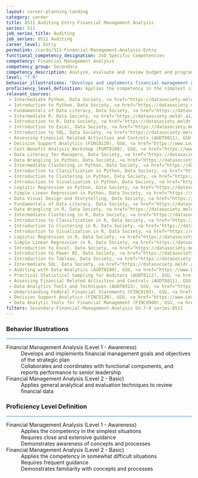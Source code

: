 ```yaml
---
layout: career-planning-landing
category: career
title: 0511 Auditing Entry Financial Management Analysis
series: 511
job_series_title: Auditing
job_series: 0511 Auditing
career_level: Entry
permalink: /cards/511-Financial-Management-Analysis-Entry
functional_competency_designation: Job Specific Competencies
competency: Financial Management Analysis
competency_group: Secondary
competency_description: Analyze, evaluate and review budget and program issues and financial data and reports using business tools and applications, cost and economic analysis, and performance metrics to provide recommendations
level: "7-9"
behavior_illustrations: "Develops and implements financial management goals and objectives of the strategic plan ? Collaborates and coordinates with functional components, and reports performance to senior leadership ? Applies general analytical and evaluation techniques to review financial data"
proficiency_level_definition: Applies the competency in the simplest situations ? Requires close and extensive guidance ? Demonstrates awareness of concepts and processes ? Applies the competency in somewhat difficult situations ? Requires frequent guidance ? Demonstrates familiarity with concepts and processes 
relevant_courses: 
 - Intermediate Python, Data Society, <a href="https://datasociety.meldr.ai/courses/Beginner/IntermediatePython">https://datasociety.meldr.ai/courses/Beginner/IntermediatePython</a>
 - Introduction to Python, Data Society, <a href="https://datasociety.meldr.ai/courses/Beginner/IntroToPython">https://datasociety.meldr.ai/courses/Beginner/IntroToPython</a>
 - Fundamentals of Data Literacy, Data Society, <a href="https://datasociety.meldr.ai/courses/DataScienceLiteracy/FundamentalsOfDataLiteracy">https://datasociety.meldr.ai/courses/DataScienceLiteracy/FundamentalsOfDataLiteracy</a>
 - Intermediate R, Data Society, <a href="https://datasociety.meldr.ai/courses/DataScience-R/IntermediateR">https://datasociety.meldr.ai/courses/DataScience-R/IntermediateR</a>
 - Introduction to R, Data Society, <a href="https://datasociety.meldr.ai/courses/DataScience-R/IntroToR">https://datasociety.meldr.ai/courses/DataScience-R/IntroToR</a>
 - Introduction to Excel, Data Society, <a href="https://datasociety.meldr.ai/courses/DataSocietyExcel/IntroToExcel">https://datasociety.meldr.ai/courses/DataSocietyExcel/IntroToExcel</a>
 - Introduction to SQL, Data Society, <a href="https://datasociety.meldr.ai/courses/SQL/IntroToSQL">https://datasociety.meldr.ai/courses/SQL/IntroToSQL</a>
 - Assessing Financial Related Activities and Controls (AUDT8811), GSU, <a href="https://www.LearnAtGSUSA.com/AUDT8813">https://www.LearnAtGSUSA.com/AUDT8813</a>
 - Decision Support Analytics (FINC8120), GSU, <a href="https://www.LearnAtGSUSA.com/FINC8122">https://www.LearnAtGSUSA.com/FINC8122</a>
 - Cost-Benefit Analysis Workshop (PGMT8100), GSU, <a href="https://www.LearnAtGSUSA.com/PGMT8102">https://www.LearnAtGSUSA.com/PGMT8102</a>
 - Data Literacy for Managers, Data Society, <a href="https://datasociety.meldr.ai/courses/DataScienceLiteracy/DataLiteracyForManagers">https://datasociety.meldr.ai/courses/DataScienceLiteracy/DataLiteracyForManagers</a>
 - Data Wrangling in Python, Data Society, <a href="https://datasociety.meldr.ai/courses/DataScience/DataWranglingInPython">https://datasociety.meldr.ai/courses/DataScience/DataWranglingInPython</a>
 - Intermediate Clustering in Python, Data Society, <a href="https://datasociety.meldr.ai/courses/DataScience/IntermediateClustering">https://datasociety.meldr.ai/courses/DataScience/IntermediateClustering</a>
 - Introduction to Classification in Python, Data Society, <a href="https://datasociety.meldr.ai/courses/DataScience/IntroToClassification">https://datasociety.meldr.ai/courses/DataScience/IntroToClassification</a>
 - Introduction to Clustering in Python, Data Society, <a href="https://datasociety.meldr.ai/courses/DataScience/IntroToClustering">https://datasociety.meldr.ai/courses/DataScience/IntroToClustering</a>
 - Introduction to Visualization in Python, Data Society, <a href="https://datasociety.meldr.ai/courses/DataScience/IntroToVisualizationInPython">https://datasociety.meldr.ai/courses/DataScience/IntroToVisualizationInPython</a>
 - Logistic Regression in Python, Data Society, <a href="https://datasociety.meldr.ai/courses/DataScience/LogisticRegression">https://datasociety.meldr.ai/courses/DataScience/LogisticRegression</a>
 - Simple Linear Regression in Python, Data Society, <a href="https://datasociety.meldr.ai/courses/DataScience/SimpleRegression">https://datasociety.meldr.ai/courses/DataScience/SimpleRegression</a>
 - Data Visual Design and Storytelling, Data Society, <a href="https://datasociety.meldr.ai/courses/DataScienceLiteracy/DataVisualDesignAndStorytelling">https://datasociety.meldr.ai/courses/DataScienceLiteracy/DataVisualDesignAndStorytelling</a>
 - Fundamentals of Data Literacy, Data Society, <a href="https://datasociety.meldr.ai/courses/DataScienceLiteracy/FundamentalsOfDataLiteracy">https://datasociety.meldr.ai/courses/DataScienceLiteracy/FundamentalsOfDataLiteracy</a>
 - Data Wrangling in R, Data Society, <a href="https://datasociety.meldr.ai/courses/DataScience-R/DataWranglingInR">https://datasociety.meldr.ai/courses/DataScience-R/DataWranglingInR</a>
 - Intermediate Clustering in R, Data Society, <a href="https://datasociety.meldr.ai/courses/DataScience-R/IntermediateClusteringInR">https://datasociety.meldr.ai/courses/DataScience-R/IntermediateClusteringInR</a>
 - Introduction to Classification in R, Data Society, <a href="https://datasociety.meldr.ai/courses/DataScience-R/IntroToClassificationInR">https://datasociety.meldr.ai/courses/DataScience-R/IntroToClassificationInR</a>
 - Introduction to Clustering in R, Data Society, <a href="https://datasociety.meldr.ai/courses/DataScience-R/IntroToClusteringInR">https://datasociety.meldr.ai/courses/DataScience-R/IntroToClusteringInR</a>
 - Introduction to Visualization in R, Data Society, <a href="https://datasociety.meldr.ai/courses/DataScience-R/IntroToVisualizationInR">https://datasociety.meldr.ai/courses/DataScience-R/IntroToVisualizationInR</a>
 - Logistic Regression in R, Data Society, <a href="https://datasociety.meldr.ai/courses/DataScience-R/LogisticRegressionInR">https://datasociety.meldr.ai/courses/DataScience-R/LogisticRegressionInR</a>
 - Simple Linear Regression in R, Data Society, <a href="https://datasociety.meldr.ai/courses/DataScience-R/SimpleRegressionInR">https://datasociety.meldr.ai/courses/DataScience-R/SimpleRegressionInR</a>
 - Introduction to Excel, Data Society, <a href="https://datasociety.meldr.ai/courses/DataSocietyExcel/IntroToExcel">https://datasociety.meldr.ai/courses/DataSocietyExcel/IntroToExcel</a>
 - Introduction to Power BI, Data Society, <a href="https://datasociety.meldr.ai/courses/DataSocietyPowerBI/IntroductionToPowerBI">https://datasociety.meldr.ai/courses/DataSocietyPowerBI/IntroductionToPowerBI</a>
 - Introduction to Tableau, Data Society, <a href="https://datasociety.meldr.ai/courses/DataSocietyTableau/IntroductionToTableau">https://datasociety.meldr.ai/courses/DataSocietyTableau/IntroductionToTableau</a>
 - Intermediate SQL, Data Society, <a href="https://datasociety.meldr.ai/courses/SQL/IntermediateSQL">https://datasociety.meldr.ai/courses/SQL/IntermediateSQL</a>
 - Auditing with Data Analytics (AUDT8100), GSU, <a href="https://www.LearnAtGSUSA.com/AUDT8102">https://www.LearnAtGSUSA.com/AUDT8102</a>
 - Practical Statistical Sampling for Auditors (AUDT8112), GSU, <a href="https://www.LearnAtGSUSA.com/AUDT8114">https://www.LearnAtGSUSA.com/AUDT8114</a>
 - Assessing Financial Related Activities and Controls (AUDT8811), GSU, <a href="https://www.LearnAtGSUSA.com/AUDT8817">https://www.LearnAtGSUSA.com/AUDT8817</a>
 - Data Analytics Tools and Techniques (AUDT8913), GSU, <a href="https://www.LearnAtGSUSA.com/AUDT8915">https://www.LearnAtGSUSA.com/AUDT8915</a>
 - Understanding Federal Financial Statements (FINC8103), GSU, <a href="https://www.LearnAtGSUSA.com/FINC8105">https://www.LearnAtGSUSA.com/FINC8105</a>
 - Decision Support Analytics (FINC8120), GSU, <a href="https://www.LearnAtGSUSA.com/FINC8126">https://www.LearnAtGSUSA.com/FINC8126</a>
 - Data Analytic Tools for Financial Management (FINC8900), GSU, <a href="https://www.LearnAtGSUSA.com/FINC8902">https://www.LearnAtGSUSA.com/FINC8902</a>
filters: Secondary-Financial-Management-Analysis GS-7-9 series-0511
---
```


<div class="desktop:grid-col-6 margin-y-3">
  <div class="border-top-2 bg-white padding-3 shadow-5 height-full members-hover border-1px button-border border-top-blue radius-lg card-text-color">
    <h3>Behavior Illustrations</h3>
    <hr style="background-color: #1b74e0 !important;"/>
    <dl class="text-base card-content-color"><dt>Financial Management Analysis (Level 1 - Awareness)</dt><dd>Develops and implements financial management goals and objectives of the strategic plan </dd><dd> Collaborates and coordinates with functional components, and reports performance to senior leadership</dd><dt>Financial Management Analysis (Level 2 - Basic)</dt><dd>Applies general analytical and evaluation techniques to review financial data</dd></dl>
  </div>
</div>
<div class="desktop:grid-col-6 margin-y-3">
  <div class="border-top-2 bg-white padding-3 shadow-5 height-full members-hover border-1px button-border border-top-blue radius-lg card-text-color">
    <h3>Proficiency Level Definition</h3>
     <hr style="background-color: #1b74e0 !important;"/>
    <dl class="text-base card-content-color"><dt>Financial Management Analysis (Level 1 - Awareness)</dt><dd>Applies the competency in the simplest situations </dd><dd> Requires close and extensive guidance </dd><dd> Demonstrates awareness of concepts and processes</dd><dt>Financial Management Analysis (Level 2 - Basic)</dt><dd>Applies the competency in somewhat difficult situations </dd><dd> Requires frequent guidance </dd><dd> Demonstrates familiarity with concepts and processes </dd></dl>
  </div>
</div>
